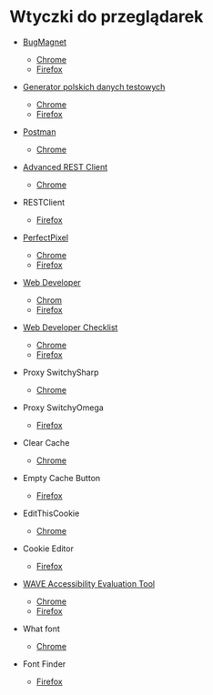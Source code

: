 # Wtyczki do przeglądarek

* [BugMagnet](https://bugmagnet.org/)

  * [Chrome](https://chrome.google.com/webstore/detail/bug-magnet/efhedldbjahpgjcneebmbolkalbhckfi)
  * [Firefox](https://addons.mozilla.org/en-US/firefox/addon/bug-magnet/)

* [Generator polskich danych testowych](https://testerzy.pl/wiesci-ze-swiata-testerow/generator-danych-testowych-nowa-wersja)
  * [Chrome](https://chrome.google.com/webstore/detail/generator-danych-testowyc/emdnjmkfcjemifplhmbkjmelnckonggd)
  * [Firefox](https://addons.mozilla.org/pl/firefox/addon/generator-danych-testowych/) 
* [Postman](https://www.getpostman.com/)
  * [Chrome](https://chrome.google.com/webstore/detail/postman-interceptor/aicmkgpgakddgnaphhhpliifpcfhicfo) 
* [Advanced REST Client](https://install.advancedrestclient.com/#/features)
  * [Chrome](https://chrome.google.com/webstore/detail/advanced-rest-client/hgmloofddffdnphfgcellkdfbfbjeloo) 
* RESTClient
  * [Firefox](https://addons.mozilla.org/en-GB/firefox/addon/restclient/?src=search) 
* [PerfectPixel](http://www.welldonecode.com/perfectpixel/)
  * [Chrome](https://chrome.google.com/webstore/detail/perfectpixel-by-welldonec/dkaagdgjmgdmbnecmcefdhjekcoceebi)
  * [Firefox](https://addons.mozilla.org/en-US/firefox/addon/perfectpixel/) 
* [Web Developer](https://chrispederick.com/work/web-developer/)

  * [Chrom](https://chrome.google.com/webstore/detail/web-developer/bfbameneiokkgbdmiekhjnmfkcnldhhm)
  * [Firefox](https://addons.mozilla.org/en-US/firefox/addon/web-developer/)

* [Web Developer Checklist](http://webdevchecklist.com/)
  * [Chrome](https://chrome.google.com/webstore/detail/web-developer-checklist/iahamcpedabephpcgkeikbclmaljebjp)
  * [Firefox](https://addons.mozilla.org/en-US/firefox/addon/webdeveloperchecklist/) 
* Proxy SwitchySharp
  * [Chrome](https://chrome.google.com/webstore/detail/proxy-switchysharp/dpplabbmogkhghncfbfdeeokoefdjegm?hl=en) 
* Proxy SwitchyOmega
  * [Firefox](https://addons.mozilla.org/en-US/firefox/addon/switchyomega/) 
* Clear Cache
  * [Chrome](https://chrome.google.com/webstore/detail/clear-cache/cppjkneekbjaeellbfkmgnhonkkjfpdn?hl=en) 
* Empty Cache Button
  * [Firefox](https://addons.mozilla.org/en-US/firefox/addon/empty-cache-button/) 
* EditThisCookie
  * [Chrome](https://chrome.google.com/webstore/detail/editthiscookie/fngmhnnpilhplaeedifhccceomclgfbg?hl=en) 
* Cookie Editor
  * [Firefox](https://addons.mozilla.org/en-US/firefox/addon/edit-cookie/) 
* [WAVE Accessibility Evaluation Tool](https://wave.webaim.org/)
  * [Chrome](https://chrome.google.com/webstore/detail/wave-evaluation-tool/jbbplnpkjmmeebjpijfedlgcdilocofh)
  * [Firefox](https://addons.mozilla.org/en-US/firefox/addon/wave-accessibility-tool/) 
* What font
  * [Chrome](https://chrome.google.com/webstore/detail/whatfont/jabopobgcpjmedljpbcaablpmlmfcogm) 
* Font Finder
  * [Firefox](https://addons.mozilla.org/en-US/firefox/addon/font-inspect/) 




